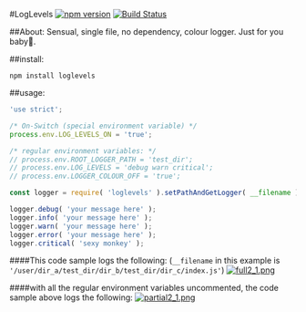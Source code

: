 #LogLevels [![npm version](https://badge.fury.io/js/loglevels.svg)](https://badge.fury.io/js/loglevels) [![Build Status](https://travis-ci.org/msteckyefantis/loglevels.svg?branch=master)](https://travis-ci.org/msteckyefantis/loglevels)

##About:
Sensual, single file, no dependency, colour logger. Just for you baby🐬.

##install:

```
npm install loglevels
```

##usage:

```.js
'use strict';

/* On-Switch (special environment variable) */
process.env.LOG_LEVELS_ON = 'true';

/* regular environment variables: */
// process.env.ROOT_LOGGER_PATH = 'test_dir';
// process.env.LOG_LEVELS = 'debug warn critical';
// process.env.LOGGER_COLOUR_OFF = 'true';

const logger = require( 'loglevels' ).setPathAndGetLogger( __filename );

logger.debug( 'your message here' );
logger.info( 'your message here' );
logger.warn( 'your message here' );
logger.error( 'your message here' );
logger.critical( 'sexy monkey' );
```

####This code sample logs the following:
(`__filename` in this example is `'/user/dir_a/test_dir/dir_b/test_dir/dir_c/index.js'`)
[![full2_1.png](https://s13.postimg.org/odhg3yb07/full2_1.png)](https://postimg.org/image/ynjv370vn/)


####with all the regular environment variables uncommented, the code sample above logs the following:
[![partial2_1.png](https://s18.postimg.org/b6t2tc3o9/partial2_1.png)](https://postimg.org/image/7n753j0yd/)
